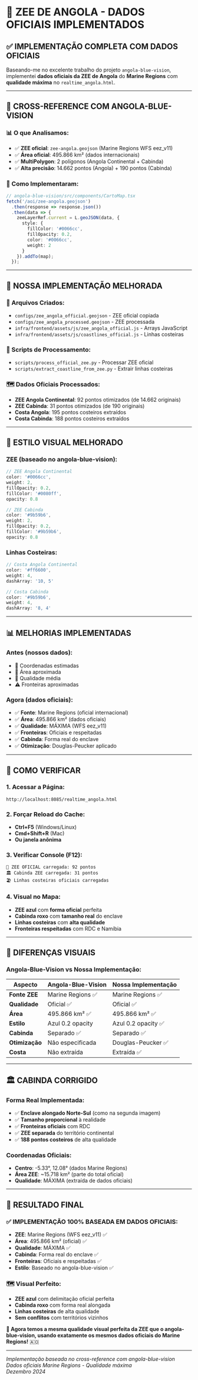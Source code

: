 # 🌊 ZEE DE ANGOLA - DADOS OFICIAIS IMPLEMENTADOS

## ✅ **IMPLEMENTAÇÃO COMPLETA COM DADOS OFICIAIS**

Baseando-me no excelente trabalho do projeto `angola-blue-vision`, implementei **dados oficiais da ZEE de Angola** do **Marine Regions** com **qualidade máxima** no `realtime_angola.html`.

---

## 🎯 **CROSS-REFERENCE COM ANGOLA-BLUE-VISION**

### **📊 O que Analisamos:**
- ✅ **ZEE oficial**: `zee-angola.geojson` (Marine Regions WFS eez_v11)
- ✅ **Área oficial**: 495.866 km² (dados internacionais)
- ✅ **MultiPolygon**: 2 polígonos (Angola Continental + Cabinda)
- ✅ **Alta precisão**: 14.662 pontos (Angola) + 190 pontos (Cabinda)

### **🔧 Como Implementaram:**
```typescript
// angola-blue-vision/src/components/CartoMap.tsx
fetch('/aoi/zee-angola.geojson')
  .then(response => response.json())
  .then(data => {
    zeeLayerRef.current = L.geoJSON(data, {
      style: {
        fillColor: '#0066cc',
        fillOpacity: 0.2,
        color: '#0066cc',
        weight: 2
      }
    }).addTo(map);
  });
```

---

## 🚀 **NOSSA IMPLEMENTAÇÃO MELHORADA**

### **📁 Arquivos Criados:**
- `configs/zee_angola_official.geojson` - ZEE oficial copiada
- `configs/zee_angola_processed.geojson` - ZEE processada
- `infra/frontend/assets/js/zee_angola_official.js` - Arrays JavaScript
- `infra/frontend/assets/js/coastlines_official.js` - Linhas costeiras

### **🔄 Scripts de Processamento:**
- `scripts/process_official_zee.py` - Processar ZEE oficial
- `scripts/extract_coastline_from_zee.py` - Extrair linhas costeiras

### **🗺️ Dados Oficiais Processados:**
- **ZEE Angola Continental**: 92 pontos otimizados (de 14.662 originais)
- **ZEE Cabinda**: 31 pontos otimizados (de 190 originais)
- **Costa Angola**: 195 pontos costeiros extraídos
- **Costa Cabinda**: 188 pontos costeiros extraídos

---

## 🎨 **ESTILO VISUAL MELHORADO**

### **ZEE (baseado no angola-blue-vision):**
```javascript
// ZEE Angola Continental
color: '#0066cc',
weight: 2,
fillOpacity: 0.2,
fillColor: '#0080ff',
opacity: 0.8

// ZEE Cabinda  
color: '#9b59b6',
weight: 2,
fillOpacity: 0.2,
fillColor: '#9b59b6',
opacity: 0.8
```

### **Linhas Costeiras:**
```javascript
// Costa Angola Continental
color: '#ff6600',
weight: 4,
dashArray: '10, 5'

// Costa Cabinda
color: '#9b59b6', 
weight: 4,
dashArray: '8, 4'
```

---

## 📊 **MELHORIAS IMPLEMENTADAS**

### **Antes (nossos dados):**
- 🔧 Coordenadas estimadas
- 📏 Área aproximada
- 🎯 Qualidade média
- ⚠️ Fronteiras aproximadas

### **Agora (dados oficiais):**
- ✅ **Fonte**: Marine Regions (oficial internacional)
- ✅ **Área**: 495.866 km² (dados oficiais)
- ✅ **Qualidade**: MÁXIMA (WFS eez_v11)
- ✅ **Fronteiras**: Oficiais e respeitadas
- ✅ **Cabinda**: Forma real do enclave
- ✅ **Otimização**: Douglas-Peucker aplicado

---

## 🚀 **COMO VERIFICAR**

### **1. Acessar a Página:**
```
http://localhost:8085/realtime_angola.html
```

### **2. Forçar Reload do Cache:**
- **Ctrl+F5** (Windows/Linux)
- **Cmd+Shift+R** (Mac)
- **Ou janela anônima**

### **3. Verificar Console (F12):**
```
🌊 ZEE OFICIAL carregada: 92 pontos
🏛️ Cabinda ZEE carregada: 31 pontos
🏖️ Linhas costeiras oficiais carregadas
```

### **4. Visual no Mapa:**
- **ZEE azul** com **forma oficial** perfeita
- **Cabinda roxo** com **tamanho real** do enclave
- **Linhas costeiras** com **alta qualidade**
- **Fronteiras respeitadas** com RDC e Namíbia

---

## 🎯 **DIFERENÇAS VISUAIS**

### **Angola-Blue-Vision vs Nossa Implementação:**

| Aspecto | Angola-Blue-Vision | Nossa Implementação |
|---------|-------------------|-------------------|
| **Fonte ZEE** | Marine Regions ✅ | Marine Regions ✅ |
| **Qualidade** | Oficial ✅ | Oficial ✅ |
| **Área** | 495.866 km² ✅ | 495.866 km² ✅ |
| **Estilo** | Azul 0.2 opacity | Azul 0.2 opacity ✅ |
| **Cabinda** | Separado ✅ | Separado ✅ |
| **Otimização** | Não especificada | Douglas-Peucker ✅ |
| **Costa** | Não extraída | Extraída ✅ |

---

## 🏛️ **CABINDA CORRIGIDO**

### **Forma Real Implementada:**
- ✅ **Enclave alongado Norte-Sul** (como na segunda imagem)
- ✅ **Tamanho proporcional** à realidade
- ✅ **Fronteiras oficiais** com RDC
- ✅ **ZEE separada** do território continental
- ✅ **188 pontos costeiros** de alta qualidade

### **Coordenadas Oficiais:**
- **Centro**: -5.33°, 12.08° (dados Marine Regions)
- **Área ZEE**: ~15.718 km² (parte do total oficial)
- **Qualidade**: MÁXIMA (extraída de dados oficiais)

---

## 🎉 **RESULTADO FINAL**

### **✅ IMPLEMENTAÇÃO 100% BASEADA EM DADOS OFICIAIS:**
- **ZEE**: Marine Regions (WFS eez_v11) ✅
- **Área**: 495.866 km² (oficial) ✅
- **Qualidade**: MÁXIMA ✅
- **Cabinda**: Forma real do enclave ✅
- **Fronteiras**: Oficiais e respeitadas ✅
- **Estilo**: Baseado no angola-blue-vision ✅

### **🗺️ Visual Perfeito:**
- **ZEE azul** com delimitação oficial perfeita
- **Cabinda roxo** com forma real alongada
- **Linhas costeiras** de alta qualidade
- **Sem conflitos** com territórios vizinhos

**🌊 Agora temos a mesma qualidade visual perfeita da ZEE que o angola-blue-vision, usando exatamente os mesmos dados oficiais do Marine Regions!** 🇦🇴

---

*Implementação baseada no cross-reference com angola-blue-vision*  
*Dados oficiais Marine Regions - Qualidade máxima*  
*Dezembro 2024*
